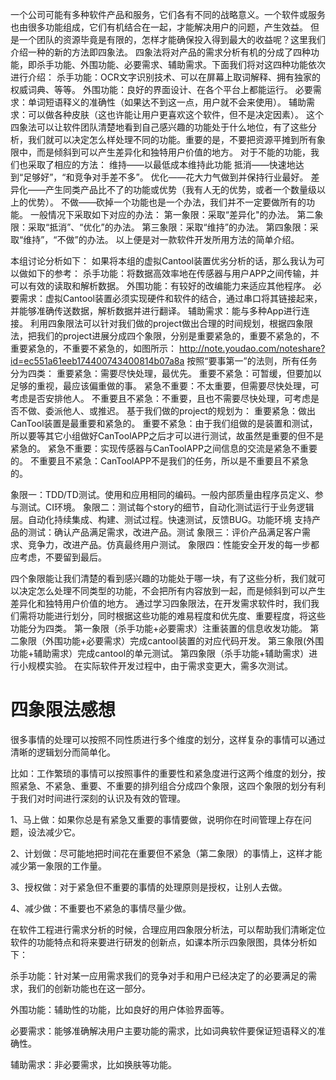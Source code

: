 
一个公司可能有多种软件产品和服务，它们各有不同的战略意义。一个软件或服务也由很多功能组成，它们有机结合在一起，才能解决用户的问题，产生效益。
但是一个团队的资源毕竟是有限的，怎样才能确保投入得到最大的收益呢？这里我们介绍一种的新的方法即四象法。
四象法将对产品的需求分析有机的分成了四种功能，即杀手功能、外围功能、必要需求、辅助需求。下面我们将对这四种功能依次进行介绍：
杀手功能：OCR文字识别技术、可以在屏幕上取词解释、拥有独家的权威词典、等等。
外围功能：良好的界面设计、在各个平台上都能运行。
必要需求：单词短语释义的准确性（如果达不到这一点，用户就不会来使用）。
辅助需求：可以做各种皮肤（这也许能让用户更喜欢这个软件，但不是决定因素）。
这个四象法可以让软件团队清楚地看到自己感兴趣的功能处于什么地位，有了这些分析，我们就可以决定怎么样处理不同的功能。重要的是，不要把资源平摊到所有象限中，而是倾斜到可以产生差异化和独特用户价值的地方。
对于不能的功能，我们也采取了相应的方法：
维持——以最低成本维持此功能
抵消——快速地达到“足够好”，“和竞争对手差不多”。
优化——花大力气做到并保持行业最好。
差异化——产生同类产品比不了的功能或优势（我有人无的优势，或者一个数量级以上的优势）。
不做——砍掉一个功能也是一个办法，我们并不一定要做所有的功能。
一般情况下采取如下对应的办法：
第一象限：采取“差异化"的办法。
第二象限：采取“抵消”、“优化”的办法。
第三象限：采取“维持”的办法。
第四象限：采取“维持”，“不做”的办法。
以上便是对一款软件开发所用方法的简单介绍。

本组讨论分析如下：
如果将本组的虚拟Cantool装置优劣分析的话，那么我认为可以做如下的参考：
杀手功能：将数据高效率地在传感器与用户APP之间传输，并可以有效的读取和解析数据。
外围功能：有较好的改编能力来适应其他程序。
必要需求：虚拟Cantool装置必须实现硬件和软件的结合，通过串口将其链接起来，并能够准确传送数据，解析数据并进行翻译。
辅助需求：能与多种App进行连接。
利用四象限法可以针对我们做的project做出合理的时间规划，根据四象限法，把我们的project进展分成四个象限，分别是重要紧急的，重要不紧急的，不重要紧急的，不重要不紧急的，如图所示：
http://note.youdao.com/noteshare?id=ec551a61eeb174400743400814b07a8a
按照“要事第一”的法则，所有任务分为四类：
重要紧急：需要尽快处理，最优先。
重要不紧急：可暂缓，但要加以足够的重视，最应该偏重做的事。
紧急不重要：不太重要，但需要尽快处理，可考虑是否安排他人。
不重要且不紧急：不重要，且也不需要尽快处理，可考虑是否不做、委派他人、或推迟。
基于我们做的project的规划为：
重要紧急：做出CanTool装置是最重要和紧急的。
重要不紧急：由于我们组做的是装置和测试，所以要等其它小组做好CanToolAPP之后才可以进行测试，故虽然是重要的但不是紧急的。
紧急不重要：实现传感器与CanToolAPP之间信息的交流是紧急不重要的。
不重要且不紧急：CanToolAPP不是我们的任务，所以是不重要且不紧急的。

象限一：TDD/TD测试。使用和应用相同的编码。一般内部质量由程序员定义、参与测试。CI环境。
象限二：测试每个story的细节，自动化测试运行于业务逻辑层。自动化持续集成、构建、测试过程。快速测试，反馈BUG。功能环境 支持产品的测试：确认产品满足需求，改进产品。测试 
象限三：评价产品满足客户需求、竞争力，改进产品。仿真最终用户测试。 
象限四：性能安全开发的每一步都应考虑，不要留到最后。 

四个象限能让我们清楚的看到感兴趣的功能处于哪一块，有了这些分析，我们就可以决定怎么处理不同类型的功能，不会把所有内容放到一起，而是倾斜到可以产生差异化和独特用户价值的地方。 通过学习四象限法，在开发需求软件时，我们我们需将功能进行划分，同时根据这些功能的难易程度和优先度、重要程度，将这些功能分为四类。 
第一象限（杀手功能+必要需求）注重装置的信息收发功能。 
第二象限（外围功能+必要需求）完成cantool装置的对应代码开发。
第三象限(外围功能+辅助需求）完成cantool的单元测试。 
第四象限（杀手功能+辅助需求）进行小规模实验。 在实际软件开发过程中，由于需求变更大，需多次测试。

# 四象限法感想

很多事情的处理可以按照不同性质进行多个维度的划分，这样复杂的事情可以通过清晰的逻辑划分而简单化。

比如：工作繁琐的事情可以按照事件的重要性和紧急度进行这两个维度的划分，按照紧急、不紧急、重要、不重要的排列组合分成四个象限，这四个象限的划分有利于我们对时间进行深刻的认识及有效的管理。

1、马上做：如果你总是有紧急又重要的事情要做，说明你在时间管理上存在问题，设法减少它。

2、计划做：尽可能地把时间花在重要但不紧急（第二象限）的事情上，这样才能减少第一象限的工作量。

3、授权做：对于紧急但不重要的事情的处理原则是授权，让别人去做。

4、减少做：不重要也不紧急的事情尽量少做。

在软件工程进行需求分析的时候，合理应用四象限分析法，可以帮助我们清晰定位软件的功能特点和将来要进行研发的创新点，如课本所示四象限图，具体分析如下：

杀手功能：针对某一应用需求我们的竞争对手和用户已经决定了的必要满足的需求，我们的创新功能也在这一部分。

外围功能：辅助性的功能，比如良好的用户体验界面等。

必要需求：能够准确解决用户主要功能的需求，比如词典软件要保证短语释义的准确性。

辅助需求：非必要需求，比如换肤等功能。
